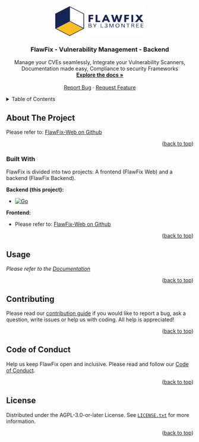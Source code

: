 <!--
 Copyright (C) 2023 Sebastian Kawelke, l3montree UG (haftungsbeschraenkt)
 
 This program is free software: you can redistribute it and/or modify
 it under the terms of the GNU Affero General Public License as
 published by the Free Software Foundation, either version 3 of the
 License, or (at your option) any later version.
 
 This program is distributed in the hope that it will be useful,
 but WITHOUT ANY WARRANTY; without even the implied warranty of
 MERCHANTABILITY or FITNESS FOR A PARTICULAR PURPOSE.  See the
 GNU Affero General Public License for more details.
 
 You should have received a copy of the GNU Affero General Public License
 along with this program.  If not, see <http://www.gnu.org/licenses/>.
-->

<!-- Improved compatibility of back to top link: See: https://github.com/othneildrew/Best-README-Template/pull/73 -->
<a name="readme-top"></a>
<!--
*** Thanks for checking out the Best-README-Template. If you have a suggestion
*** that would make this better, please fork the repo and create a pull request
*** or simply open an issue with the tag "enhancement".
*** Don't forget to give the project a star!
*** Thanks again! Now go create something AMAZING! :D
-->

<!-- PROJECT LOGO -->
<br />
<div align="center">
  <a href="https://flawfix.dev">
    <img src="images/logo_horizontal.svg" alt="FlawFix by L3montree Logo" width="240" height="80">
  </a>

  <h3 align="center">FlawFix - Vulnerability Management - Backend</h3>

  <p align="center">
    Manage your CVEs seamlessly, Integrate your Vulnerability Scanners, Documentation made easy, Compliance to security Frameworks
    <br />
    <a href="https://flawfix.dev/docs/getting-started"><strong>Explore the docs »</strong></a>
    <br />
    <br />
    <a href="https://github.com/l3montree-dev/flawfix/issues">Report Bug</a>
    ·
    <a href="https://github.com/l3montree-dev/flawfix/issues">Request Feature</a>
  </p>
</div>



<!-- TABLE OF CONTENTS -->
<details>
  <summary>Table of Contents</summary>
  <ol>
    <li>
      <a href="#about-the-project">About The Project</a>
      <ul>
        <li><a href="#built-with">Built With</a></li>
      </ul>
    </li>
    <li><a href="#usage">Usage</a></li>
    <li><a href="#contributing">Contributing</a></li>
    <li><a href="##code-of-conduct">Code of Conduct</a></li>
    <li><a href="#license">License</a></li>
  </ol>
</details>



<!-- ABOUT THE PROJECT -->
## About The Project
Please refer to: [FlawFix-Web on Github](https://github.com/l3montree-dev/flawfix-web)

<p align="right">(<a href="#readme-top">back to top</a>)</p>



### Built With

FlawFix is divided into two projects: A frontend (FlawFix Web) and a backend (FlawFix Backend). 

**Backend (this project):**
* [![Go][go.dev]][go-url]

**Frontend:**
* Please refer to: [FlawFix-Web on Github](https://github.com/l3montree-dev/flawfix-web)

<p align="right">(<a href="#readme-top">back to top</a>)</p>


<!-- USAGE EXAMPLES -->
## Usage

_Please refer to the [Documentation](https://flawfix.dev/docs/getting-started)_

<p align="right">(<a href="#readme-top">back to top</a>)</p>


<!-- CONTRIBUTING -->
## Contributing

Please read our [contribution guide](CONTRIBUTING.md) if you would like to report a bug, ask a question, write issues or help us with coding. All help is appreciated!

<p align="right">(<a href="#readme-top">back to top</a>)</p>


<!-- Code of Conduct -->
## Code of Conduct

Help us keep FlawFix open and inclusive. Please read and follow our [Code of Conduct](CODE_OF_CONDUCT.md).

<p align="right">(<a href="#readme-top">back to top</a>)</p>


<!-- LICENSE -->
## License

Distributed under the AGPL-3.0-or-later License. See [`LICENSE.txt`](LICENSE.txt) for more information.

<p align="right">(<a href="#readme-top">back to top</a>)</p>




<!-- MARKDOWN LINKS & IMAGES -->
<!-- https://www.markdownguide.org/basic-syntax/#reference-style-links -->
[go.dev]: https://img.shields.io/badge/Go-00ADD8?style=for-the-badge&logo=go&logoColor=white
[go-url]: https://go.dev

